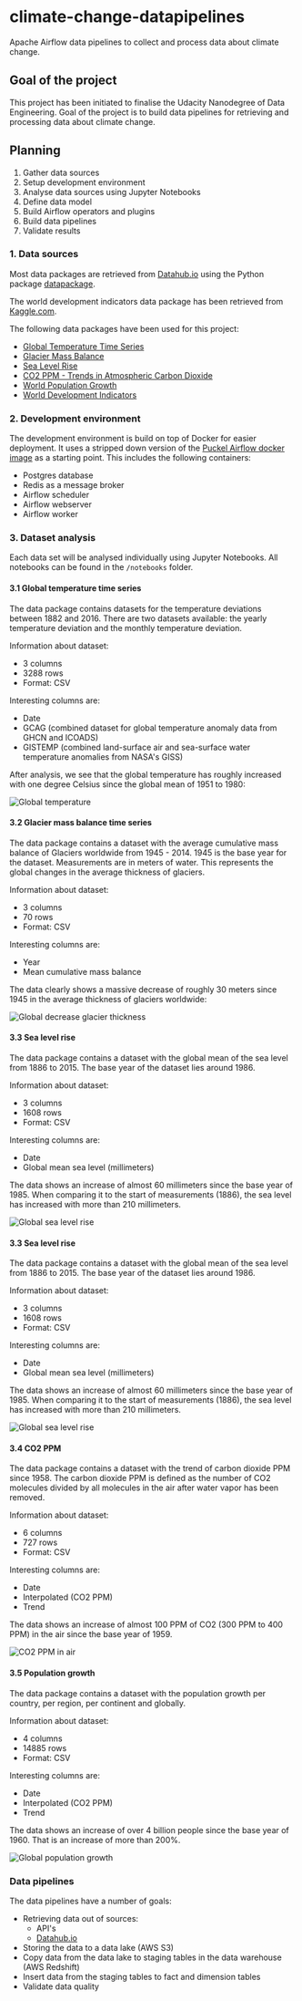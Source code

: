 # climate-change-datapipelines
Apache Airflow data pipelines to collect and process data about climate change.

## Goal of the project
This project has been initiated to finalise the Udacity Nanodegree of Data Engineering.
Goal of the project is to build data pipelines for retrieving and processing 
data about climate change.

## Planning
1. Gather data sources
2. Setup development environment
3. Analyse data sources using Jupyter Notebooks
4. Define data model
5. Build Airflow operators and plugins
6. Build data pipelines
7. Validate results

### 1. Data sources
Most data packages are retrieved from [Datahub.io](https://datahub.io) 
using the Python package [datapackage](https://github.com/frictionlessdata/datapackage-py).

The world development indicators data package has been retrieved from [Kaggle.com](https://kaggle.com).

The following data packages have been used for this project:
* [Global Temperature Time Series](https://datahub.io/core/global-temp)
* [Glacier Mass Balance](https://datahub.io/core/glacier-mass-balance)
* [Sea Level Rise](https://datahub.io/core/sea-level-rise)
* [CO2 PPM - Trends in Atmospheric Carbon Dioxide](https://datahub.io/core/co2-ppm)
* [World Population Growth](https://datahub.io/core/population) 
* [World Development Indicators](https://www.kaggle.com/worldbank/world-development-indicators)

### 2. Development environment
The development environment is build on top of Docker for easier deployment. 
It uses a stripped down version of the 
[Puckel Airflow docker image](https://github.com/puckel/docker-airflow) 
as a starting point. This includes the following containers:
* Postgres database
* Redis as a message broker
* Airflow scheduler
* Airflow webserver
* Airflow worker

### 3. Dataset analysis
Each data set will be analysed individually using Jupyter Notebooks. 
All notebooks can be found in the `/notebooks` folder.

#### 3.1 Global temperature time series
The data package contains datasets for the temperature deviations between 1882 and 2016.
There are two datasets available: the yearly temperature deviation and the 
monthly temperature deviation. 

Information about dataset:
* 3 columns
* 3288 rows
* Format: CSV

Interesting columns are:
* Date
* GCAG (combined dataset for global temperature anomaly data from GHCN and ICOADS)
* GISTEMP (combined land-surface air and sea-surface water temperature anomalies from NASA's GISS)

After analysis, we see that the global temperature has roughly increased with one degree Celsius since the global mean of 1951 to 1980:

![Global temperature](./notebooks/gcag_gistemp_analysis.png)

#### 3.2 Glacier mass balance time series
The data package contains a dataset with the average cumulative mass balance of Glaciers worldwide from 1945 - 2014.
1945 is the base year for the dataset. Measurements are in meters of water. This represents the global changes
in the average thickness of glaciers.

Information about dataset:
* 3 columns
* 70 rows
* Format: CSV

Interesting columns are:
* Year
* Mean cumulative mass balance

The data clearly shows a massive decrease of roughly 30 meters since 1945 in the average thickness of glaciers worldwide:

![Global decrease glacier thickness](./notebooks/glacier_mean_cumulative_mass_balance.png)

#### 3.3 Sea level rise
The data package contains a dataset with the global mean of the sea level from 1886 to 2015.
The base year of the dataset lies around 1986.

Information about dataset:
* 3 columns
* 1608 rows
* Format: CSV

Interesting columns are:
* Date
* Global mean sea level (millimeters)

The data shows an increase of almost 60 millimeters since the base year of 1985.
When comparing it to the start of measurements (1886), the sea level has increased with more than 210 millimeters.

![Global sea level rise](./notebooks/sea_level_rise.png)

#### 3.3 Sea level rise
The data package contains a dataset with the global mean of the sea level from 1886 to 2015.
The base year of the dataset lies around 1986.

Information about dataset:
* 3 columns
* 1608 rows
* Format: CSV

Interesting columns are:
* Date
* Global mean sea level (millimeters)

The data shows an increase of almost 60 millimeters since the base year of 1985.
When comparing it to the start of measurements (1886), the sea level has increased with more than 210 millimeters.

![Global sea level rise](./notebooks/sea_level_rise.png)

#### 3.4 CO2 PPM 
The data package contains a dataset with the trend of carbon dioxide PPM since 1958.
The carbon dioxide PPM is defined as the number of CO2 molecules divided by all molecules in the air
after water vapor has been removed.
 
Information about dataset:
* 6 columns
* 727 rows
* Format: CSV

Interesting columns are:
* Date
* Interpolated (CO2 PPM)
* Trend

The data shows an increase of almost 100 PPM of CO2 (300 PPM to 400 PPM) in the air since 
the base year of 1959.

![CO2 PPM in air](./notebooks/co2_ppm_rise.png)

#### 3.5 Population growth 
The data package contains a dataset with the population growth per country, per region, per continent and globally.
 
Information about dataset:
* 4 columns
* 14885 rows
* Format: CSV

Interesting columns are:
* Date
* Interpolated (CO2 PPM)
* Trend

The data shows an increase of over 4 billion people since the base year of 1960. That is an increase of more than 200%.

![Global population growth](./notebooks/population_growth_globally.png)

### Data pipelines
The data pipelines have a number of goals:
* Retrieving data out of sources:
    * API's
    * [Datahub.io](https://datahub.io)
* Storing the data to a data lake (AWS S3)
* Copy data from the data lake to staging tables in the data warehouse (AWS Redshift)
* Insert data from the staging tables to fact and dimension tables
* Validate data quality